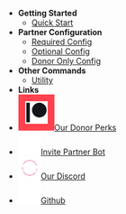 <!-- docs/_sidebar.md -->

- **Getting Started**
    - [Quick Start](/quickstart)
- **Partner Configuration**
    - [Required Config](/required-config)
    - [Optional Config](/optional-config)
    - [Donor Only Config](/donor-config)
- **Other Commands**
    - [Utility](/utility-commands)
- **Links**
- [<img src="./_media/icons/Digital-Patreon-Logo_Black.png" width="40" style="padding:12px;background-color:#FF424D">Our Donor Perks](https://www.patreon.com/cessumdevelopment?fan_landing=true)
- [<img src="./_media/pb/pb_icon_light.png" width="40">Invite Partner Bot](https://discord.com/api/oauth2/authorize?client_id=398601531525562369&permissions=536964113&scope=bot%20applications.commands)
- [<img src="./_media/pb/cdh_icon_light.png" width="40">Our Discord](https://discord.gg/ReAYqQN)
- [<img src="./_media/icons/GitHub-Mark-Light-32px.png" width="40">Github](https://github.com/Soyvolon/CloudNineBot)